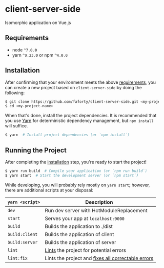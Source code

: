 # client-server-side
Isomorphic application on Vue.js

## Requirements
* node `^7.0.0`
* yarn `^0.23.0` or npm `^4.0.0`

## Installation

After confirming that your environment meets the above [requirements](#requirements), you can create a new project based on `client-server-side` by doing the following:

```bash
$ git clone https://github.com/faforty/client-server-side.git <my-project-name>
$ cd <my-project-name>
```

When that's done, install the project dependencies. It is recommended that you use [Yarn](https://yarnpkg.com/) for deterministic dependency management, but `npm install` will suffice.

```bash
$ yarn  # Install project dependencies (or `npm install`)
```

## Running the Project

After completing the [installation](#installation) step, you're ready to start the project!

```bash
$ yarn run build  # Compile your application (or `npm run build`)
$ yarn start  # Start the development server (or `npm start`)
```

While developing, you will probably rely mostly on `yarn start`; however, there are additional scripts at your disposal:

|`yarn <script>`    |Description|
|-------------------|-----------|
|`dev`              |Run dev server with HotModuleReplacement|
|`start`            |Serves your app at `localhost:9000`|
|`build`            |Builds the application to ./dist|
|`build:client`     |Builds the application of client|
|`build:server`     |Builds the application of server|
|`lint`             |[Lints](http://stackoverflow.com/questions/8503559/what-is-linting) the project for potential errors|
|`lint:fix`         |Lints the project and [fixes all correctable errors](http://eslint.org/docs/user-guide/command-line-interface.html#fix)|
